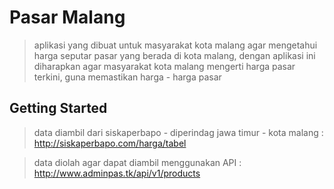 # Pasar Malang

> aplikasi yang dibuat untuk masyarakat kota malang agar mengetahui harga seputar pasar yang berada di kota malang,
  dengan aplikasi ini diharapkan agar masyarakat kota malang mengerti harga pasar terkini, guna memastikan harga - harga pasar
  
## Getting Started

> data diambil dari siskaperbapo - diperindag jawa timur - kota malang :
  http://siskaperbapo.com/harga/tabel
  
> data diolah agar dapat diambil menggunakan API : 
  http://www.adminpas.tk/api/v1/products 